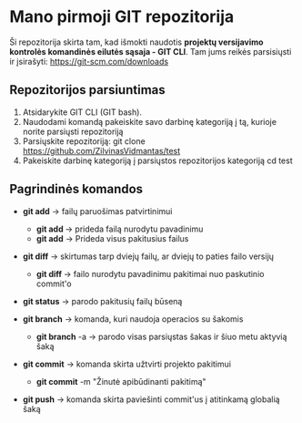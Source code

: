 # Mano pirmoji GIT repozitorija

Ši repozitorija skirta tam, kad išmokti naudotis **projektų versijavimo kontrolės komandinės eilutės sąsaja - GIT CLI**. Tam jums reikės parsisiųsti ir įsirašyti:
https://git-scm.com/downloads

## Repozitorijos parsiuntimas

1. Atsidarykite GIT CLI (GIT bash).
2. Naudodami komandą <cd> pakeiskite savo darbinę kategoriją į tą, kurioje norite parsiųsti repozitoriją
3. Parsiųskite repozitoriją:
  git clone https://github.com/ZilvinasVidmantas/test
4. Pakeiskite darbinę kategoriją į parsiųstos repozitorijos kategoriją
  cd test
## Pagrindinės komandos

- **git add** -> failų paruošimas patvirtinimui
    - **git add <failo-pavadinimas>** -> prideda failą nurodytu pavadinimu
     - **git add** -> Prideda visus pakitusius failus

- **git diff** -> skirtumas tarp dviejų failų, ar dviejų to paties failo versijų
    - **git diff <failo-pavadinimas>** ->  failo nurodytu pavadinimu pakitimai nuo paskutinio commit'o

- **git status** -> parodo pakitusių failų būseną

- **git branch** -> komanda, kuri naudoja operacios su šakomis
    - **git branch** -a -> parodo visas parsiųstas šakas ir šiuo metu aktyvią šaką

- **git commit** -> komanda skirta užtvirti projekto pakitimui
    - **git commit** -m "Žinutė apibūdinanti pakitimą"

- **git push** -> komanda skirta paviešinti commit'us į atitinkamą globalią šaką

